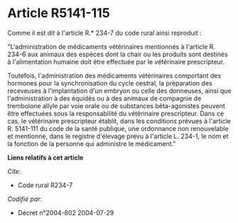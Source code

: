 # Article R5141-115

Comme il est dit à l'article R.* 234-7 du code rural ainsi reproduit :

"L'administration de médicaments vétérinaires mentionnés à l'article R. 234-6 aux animaux des espèces dont la chair ou les
produits sont destinés à l'alimentation humaine doit être effectuée par le vétérinaire prescripteur.

Toutefois, l'administration des médicaments vétérinaires comportant des hormones pour la synchronisation du cycle oestral, la
préparation des receveuses à l'implantation d'un embryon ou celle des donneuses, ainsi que l'administration à des équidés ou
à des animaux de compagnie de trembolone allyle par voie orale ou de substances bêta-agonistes peuvent être effectuées sous
la responsabilité du vétérinaire prescripteur. Dans ce cas, le vétérinaire prescripteur établit, dans les conditions prévues
à l'article R. 5141-111 du code de la santé publique, une ordonnance non renouvelable et mentionne, dans le registre
d'élevage prévu à l'article L. 234-1, le nom et la fonction de la personne qui administre le médicament."

**Liens relatifs à cet article**

_Cite_:

  - Code rural R234-7

_Codifié par_:

  - Décret n°2004-802 2004-07-29

